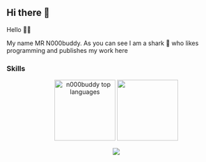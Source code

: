 ## Hi there 👋
Hello 🙌🏻

My name MR N000buddy. As you can see I am a shark 🦈 who likes programming and publishes my work here

### Skills
<p align="center">
<picture>
        <source media="(prefers-color-scheme: dark)" srcset="https://github-readme-stats.vercel.app/api/top-langs/?username=n000buddy&layout=compact&show_icons=true&title_color=fd9f02&icon_color=fd9f02&text_color=ffffff&bg_color=191921&hide_border=true"/>
        <img alt="n000buddy top languages" height=140 src="https://github-readme-stats.vercel.app/api/top-langs/?username=n000buddy&layout=compact&show_icons=true&title_color=fd9f02&icon_color=fd9f02&text_color=000000&bg_color=eeeeee&hide_border=true"/>
      </picture>
      <picture>
        <source media="(prefers-color-scheme: dark)" srcset="https://github-readme-stats.vercel.app/api?username=n000buddy&title_color=fd9f02&text_color=ffffff&bg_color=191921&hide_border=true"/>
        <img height=140 src="https://github-readme-stats.vercel.app/api?username=n000buddy&title_color=fd9f02&text_color=000000&bg_color=eeeeee&hide_border=true"/>
      </picture>
</p>

<p align="center">
  <a href="https://skillicons.dev">
    <img src="https://skillicons.dev/icons?i=apple,docker,cs,rider,arduino,css,dotnet,github,html,kali,linux,notion,postman,sqlite,swift,azure,git,visualstudio,vscode,wordpress&perline=5" />
  </a>
</p>
